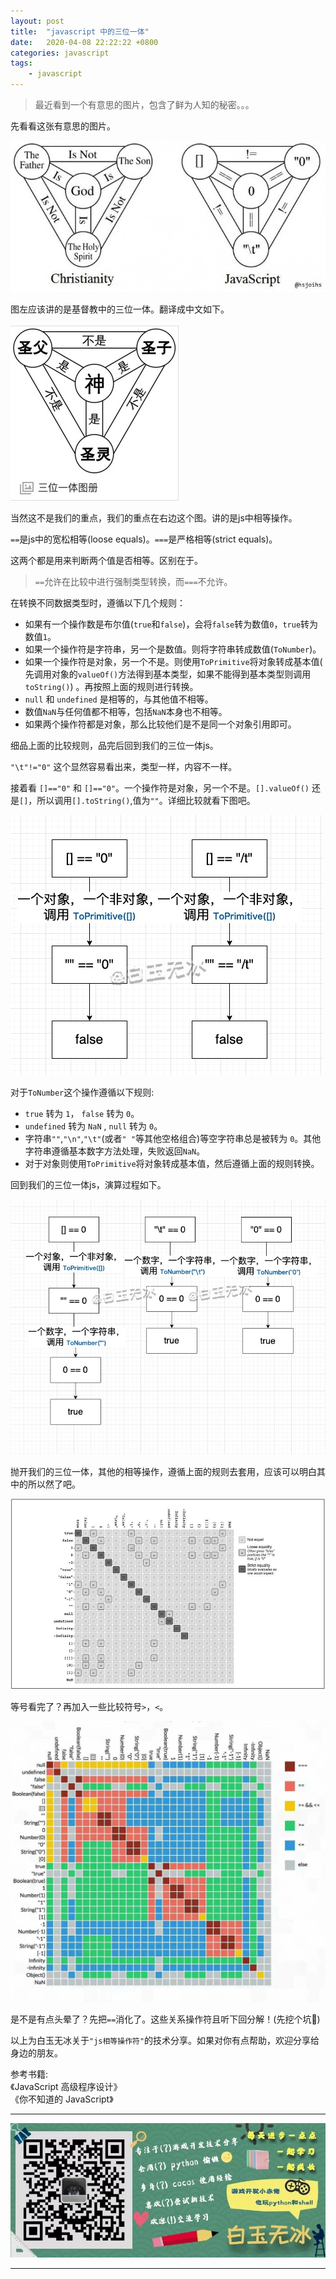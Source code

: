 ```yaml
---
layout: post
title:  "javascript 中的三位一体"
date:   2020-04-08 22:22:22 +0800
categories: javascript
tags:
    - javascript
---
```


> 最近看到一个有意思的图片，包含了鲜为人知的秘密。。。

先看看这张有意思的图片。   

![](/img/in-post/202004/08-01.jpg)   

图左应该讲的是基督教中的三位一体。翻译成中文如下。

![](/img/in-post/202004/08-02.jpg)   


当然这不是我们的重点，我们的重点在右边这个图。讲的是js中相等操作。    

`==`是js中的宽松相等(loose equals)。`===`是严格相等(strict equals)。

这两个都是用来判断两个值是否相等。区别在于。

> `==`允许在比较中进行强制类型转换，而`===`不允许。  

在转换不同数据类型时，遵循以下几个规则：  

- 如果有一个操作数是布尔值(`true`和`false`)，会将`false`转为数值`0`，`true`转为数值`1`。  
- 如果一个操作符是字符串，另一个是数值。则将字符串转成数值(`ToNumber`)。
- 如果一个操作符是对象，另一个不是。则使用`ToPrimitive`将对象转成基本值( 先调用对象的`valueOf()`方法得到基本类型，如果不能得到基本类型则调用`toString()`) 。再按照上面的规则进行转换。
- `null` 和 `undefined` 是相等的，与其他值不相等。  
- 数值`NaN`与任何值都不相等，包括`NaN`本身也不相等。
- 如果两个操作符都是对象，那么比较他们是不是同一个对象引用即可。  


细品上面的比较规则，品完后回到我们的三位一体js。

`"\t"!="0"` 这个显然容易看出来，类型一样，内容不一样。

接着看 `[]=="0"` 和 `[]=="0"`。一个操作符是对象，另一个不是。`[].valueOf()` 还是`[]`，所以调用`[].toString()`,值为`""`。详细比较就看下图吧。  

![](/img/in-post/202004/08-03.jpg)   


对于`ToNumber`这个操作遵循以下规则:  

- `true` 转为 `1`， `false` 转为 `0`。
- `undefined` 转为 `NaN` , `null` 转为 `0`。
- 字符串`""`,`"\n"`,`"\t"`(或者`" "`等其他空格组合)等空字符串总是被转为 `0`。其他字符串遵循基本数字方法处理，失败返回`NaN`。  
- 对于对象则使用`ToPrimitive`将对象转成基本值，然后遵循上面的规则转换。  

回到我们的三位一体js，演算过程如下。

![](/img/in-post/202004/08-04.jpg)   


抛开我们的三位一体，其他的相等操作，遵循上面的规则去套用，应该可以明白其中的所以然了吧。

![](/img/in-post/202004/08-05.jpg)   


等号看完了？再加入一些比较符号`>`，`<`。  

![](/img/in-post/202004/08-06.jpg)   


是不是有点头晕了？先把`==`消化了。这些关系操作符且听下回分解！(先挖个坑👀)  


以上为白玉无冰关于`"js相等操作符"`的技术分享。如果对你有点帮助，欢迎分享给身边的朋友。  

参考书籍:  
《JavaScript 高级程序设计》  
《你不知道的 JavaScript》  


---

![](/img/in-post/bottom.png)  

---